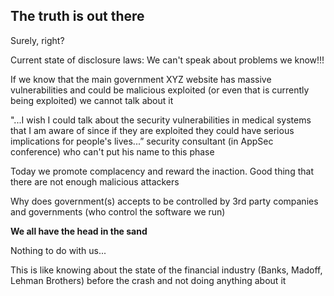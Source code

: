 ## The truth is out there

Surely, right?

Current state of disclosure laws: We can't speak about problems we know!!!

If we know that the main government XYZ website
has massive vulnerabilities and could be malicious
exploited (or even that is currently being exploited)
we cannot talk about it

"...I wish I could talk about the security
vulnerabilities in medical systems that I am
aware of since if they are exploited they could
have serious implications for people's lives...”
security consultant (in AppSec conference) who can't  put his name to this phase

Today we promote complacency and reward the inaction. Good thing that there are not enough malicious attackers

Why does government(s) accepts to be controlled by 3rd party companies and governments (who control the software we run)

**We all have the head in the sand**

Nothing to do with us...

This is like knowing about the state of the financial industry (Banks, Madoff, Lehman Brothers) before the crash and not doing anything about it
